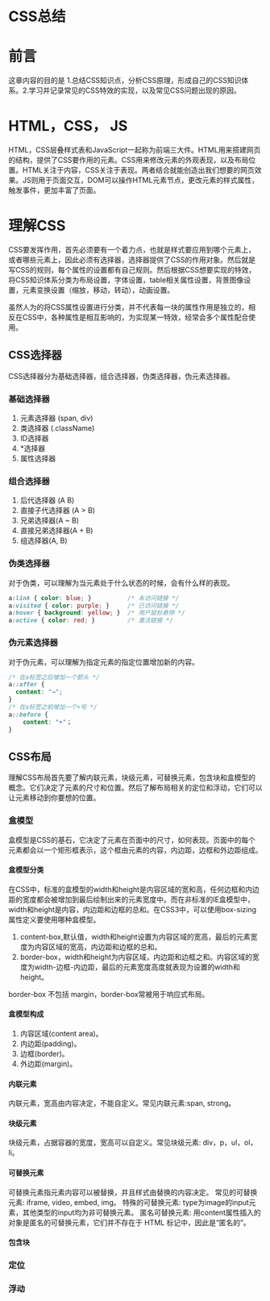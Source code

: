 <!--
 * @Author: your name
 * @Date: 2020-10-15 10:33:33
 * @LastEditTime: 2020-10-16 09:56:45
 * @LastEditors: Please set LastEditors
 * @Description: In User Settings Edit
 * @FilePath: \cokelovejoy.github.io\source\_posts\CSS总结.md
-->
# CSS总结
# 前言
这章内容的目的是 1.总结CSS知识点，分析CSS原理，形成自己的CSS知识体系。2.学习并记录常见的CSS特效的实现，以及常见CSS问题出现的原因。
# HTML，CSS， JS
HTML，CSS层叠样式表和JavaScript一起称为前端三大件。HTML用来搭建网页的结构，提供了CSS要作用的元素。CSS用来修改元素的外观表现，以及布局位置。HTML关注于内容，CSS关注于表现。两者结合就能创造出我们想要的网页效果。JS则用于页面交互，DOM可以操作HTML元素节点，更改元素的样式属性，触发事件，更加丰富了页面。

# 理解CSS
CSS要发挥作用，首先必须要有一个着力点，也就是样式要应用到哪个元素上，或者哪些元素上，因此必须有选择器，选择器提供了CSS的作用对象。然后就是写CSS的规则，每个属性的设置都有自己规则。然后根据CSS想要实现的特效，将CSS知识体系分类为布局设置，字体设置，table相关属性设置，背景图像设置，元素变换设置（缩放，移动，转动），动画设置。

虽然人为的将CSS属性设置进行分类，并不代表每一块的属性作用是独立的，相反在CSS中，各种属性是相互影响的，为实现某一特效，经常会多个属性配合使用。

## CSS选择器
CSS选择器分为基础选择器，组合选择器，伪类选择器，伪元素选择器。
### 基础选择器
1. 元素选择器 (span, div)
2. 类选择器 (.className)
3. ID选择器 
4. *选择器 
5. 属性选择器 
### 组合选择器
1. 后代选择器 (A B)
2. 直接子代选择器 (A > B)
3. 兄弟选择器(A ~ B)
4. 直接兄弟选择器(A + B)
5. 组选择器(A, B)
### 伪类选择器
对于伪类，可以理解为当元素处于什么状态的时候，会有什么样的表现。
```css
a:link { color: blue; }          /* 未访问链接 */
a:visited { color: purple; }     /* 已访问链接 */
a:hover { background: yellow; }  /* 用户鼠标悬停 */
a:active { color: red; }         /* 激活链接 */
```
### 伪元素选择器
对于伪元素，可以理解为指定元素的指定位置增加新的内容。
```css
/* 在a标签之后增加一个箭头 */
a::after {
  content: "→";
}
/* 在a标签之前增加一个+号 */
a::before {
    content: "+"；
}
```
## CSS布局
理解CSS布局首先要了解内联元素，块级元素，可替换元素，包含块和盒模型的概念。它们决定了元素的尺寸和位置。然后了解布局相关的定位和浮动，它们可以让元素移动到你要想的位置。
### 盒模型
盒模型是CSS的基石，它决定了元素在页面中的尺寸，如何表现。页面中的每个元素都会以一个矩形框表示，这个框由元素的内容，内边距，边框和外边距组成。
#### 盒模型分类
在CSS中，标准的盒模型的width和height是内容区域的宽和高，任何边框和内边距的宽度都会被增加到最后绘制出来的元素宽度中。而在非标准的IE盒模型中，width和height是内容，内边距和边框的总和。在CSS3中，可以使用box-sizing属性定义要使用哪种盒模型。
1. content-box,默认值，width和height设置为内容区域的宽高，最后的元素宽度为内容区域的宽高，内边距和边框的总和。
2. border-box，width和height为内容区域，内边距和边框之和。内容区域的宽度为width-边框-内边距，最后的元素宽度高度就表现为设置的width和height。

border-box 不包括 margin，border-box常被用于响应式布局。
#### 盒模型构成
1. 内容区域(content area)。
2. 内边距(padding)。
3. 边框(border)。
4. 外边距(margin)。

#### 内联元素
内联元素，宽高由内容决定，不能自定义。常见内联元素:span, strong。
#### 块级元素
块级元素，占据容器的宽度，宽高可以自定义。常见块级元素: div，p，ul，ol，li。
#### 可替换元素
可替换元素指元素内容可以被替换，并且样式由替换的内容决定。
常见的可替换元素: iframe, video, embed, img。
特殊的可替换元素: type为image的input元素，其他类型的input均为非可替换元素。
匿名可替换元素: 用content属性插入的对象是匿名的可替换元素，它们并不存在于 HTML 标记中，因此是“匿名的”。
#### 包含块
### 定位
### 浮动